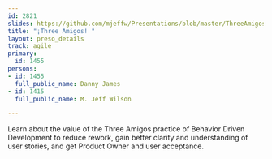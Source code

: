 ```yaml
---
id: 2821
slides: https://github.com/mjeffw/Presentations/blob/master/ThreeAmigos.key.pdf
title: "¡Three Amigos! "
layout: preso_details
track: agile
primary:
  id: 1455
persons:
- id: 1455
  full_public_name: Danny James
- id: 1415
  full_public_name: M. Jeff Wilson

---
```

Learn about the value of the Three Amigos practice of Behavior Driven Development to reduce rework, gain better clarity and understanding of user stories, and get Product Owner and user acceptance.
